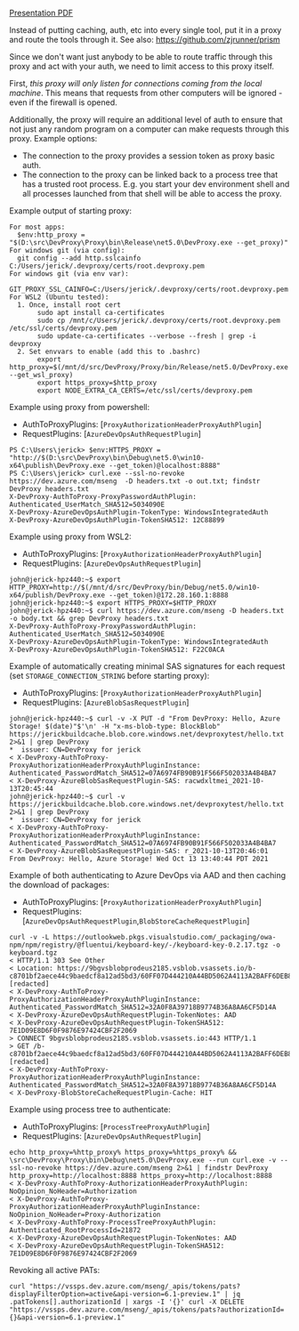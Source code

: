 [Presentation PDF](https://drive.google.com/file/d/1_3avd39YP3TkJepxXKCKz9biPSXmB0j-/view?usp=sharing)

Instead of putting caching, auth, etc into every single tool, put it in a proxy and route the tools through it.  See also: https://github.com/zjrunner/prism

Since we don't want just anybody to be able to route traffic through this proxy and act with your auth, we need to limit access to this proxy itself.

First, _this proxy will only listen for connections coming from the local machine_.  This means that requests from other computers will be ignored - even if the firewall is opened.

Additionally, the proxy will require an additional level of auth to ensure that not just any random program on a computer can make requests through this proxy.  Example options:
 * The connection to the proxy provides a session token as proxy basic auth.
 * The connection to the proxy can be linked back to a process tree that has a trusted root process.  E.g. you start your dev environment shell and all processes launched from that shell will be able to access the proxy.


Example output of starting proxy:
```
For most apps:
  $env:http_proxy = "$(D:\src\DevProxy\Proxy\bin\Release\net5.0\DevProxy.exe --get_proxy)"
For windows git (via config):
  git config --add http.sslcainfo C:/Users/jerick/.devproxy/certs/root.devproxy.pem
For windows git (via env var):
  GIT_PROXY_SSL_CAINFO=C:/Users/jerick/.devproxy/certs/root.devproxy.pem
For WSL2 (Ubuntu tested):
  1. Once, install root cert
       sudo apt install ca-certificates
       sudo cp /mnt/c/Users/jerick/.devproxy/certs/root.devproxy.pem /etc/ssl/certs/devproxy.pem
       sudo update-ca-certificates --verbose --fresh | grep -i devproxy
  2. Set envvars to enable (add this to .bashrc)
       export http_proxy=$(/mnt/d/src/DevProxy/Proxy/bin/Release/net5.0/DevProxy.exe --get_wsl_proxy)
       export https_proxy=$http_proxy
       export NODE_EXTRA_CA_CERTS=/etc/ssl/certs/devproxy.pem
```

Example using proxy from powershell:
* AuthToProxyPlugins: [`ProxyAuthorizationHeaderProxyAuthPlugin`]
* RequestPlugins: [`AzureDevOpsAuthRequestPlugin`]
```
PS C:\Users\jerick> $env:HTTPS_PROXY = "http://$(D:\src\DevProxy\bin\Debug\net5.0\win10-x64\publish\DevProxy.exe --get_token)@localhost:8888"
PS C:\Users\jerick> curl.exe --ssl-no-revoke https://dev.azure.com/mseng  -D headers.txt -o out.txt; findstr DevProxy headers.txt
X-DevProxy-AuthToProxy-ProxyPasswordAuthPlugin: Authenticated_UserMatch_SHA512=5034090E
X-DevProxy-AzureDevOpsAuthPlugin-TokenType: WindowsIntegratedAuth
X-DevProxy-AzureDevOpsAuthPlugin-TokenSHA512: 12C88899
```

Example using proxy from WSL2:
* AuthToProxyPlugins: [`ProxyAuthorizationHeaderProxyAuthPlugin`]
* RequestPlugins: [`AzureDevOpsAuthRequestPlugin`]
```
john@jerick-hpz440:~$ export HTTP_PROXY=http://$(/mnt/d/src/DevProxy/bin/Debug/net5.0/win10-x64/publish/DevProxy.exe --get_token)@172.28.160.1:8888
john@jerick-hpz440:~$ export HTTPS_PROXY=$HTTP_PROXY
john@jerick-hpz440:~$ curl https://dev.azure.com/mseng -D headers.txt -o body.txt && grep DevProxy headers.txt
X-DevProxy-AuthToProxy-ProxyPasswordAuthPlugin: Authenticated_UserMatch_SHA512=5034090E
X-DevProxy-AzureDevOpsAuthPlugin-TokenType: WindowsIntegratedAuth
X-DevProxy-AzureDevOpsAuthPlugin-TokenSHA512: F22C0ACA
```

Example of automatically creating minimal SAS signatures for each request (set `STORAGE_CONNECTION_STRING` before starting proxy):
* AuthToProxyPlugins: [`ProxyAuthorizationHeaderProxyAuthPlugin`]
* RequestPlugins: [`AzureBlobSasRequestPlugin`]
```
john@jerick-hpz440:~$ curl -v -X PUT -d "From DevProxy: Hello, Azure Storage! $(date)"$'\n' -H "x-ms-blob-type: BlockBlob" https://jerickbuildcache.blob.core.windows.net/devproxytest/hello.txt 2>&1 | grep DevProxy
*  issuer: CN=DevProxy for jerick
< X-DevProxy-AuthToProxy-ProxyAuthorizationHeaderProxyAuthPluginInstance: Authenticated_PasswordMatch_SHA512=07A6974FB90B91F566F502033A4B4BA7
< X-DevProxy-AzureBlobSasRequestPlugin-SAS: racwdxltmei_2021-10-13T20:45:44
john@jerick-hpz440:~$ curl -v https://jerickbuildcache.blob.core.windows.net/devproxytest/hello.txt 2>&1 | grep DevProxy
*  issuer: CN=DevProxy for jerick
< X-DevProxy-AuthToProxy-ProxyAuthorizationHeaderProxyAuthPluginInstance: Authenticated_PasswordMatch_SHA512=07A6974FB90B91F566F502033A4B4BA7
< X-DevProxy-AzureBlobSasRequestPlugin-SAS: r_2021-10-13T20:46:01
From DevProxy: Hello, Azure Storage! Wed Oct 13 13:40:44 PDT 2021
```

Example of both authenticating to Azure DevOps via AAD and then caching the download of packages:
* AuthToProxyPlugins: [`ProxyAuthorizationHeaderProxyAuthPlugin`]
* RequestPlugins: [`AzureDevOpsAuthRequestPlugin`,`BlobStoreCacheRequestPlugin`]
```
curl -v -L https://outlookweb.pkgs.visualstudio.com/_packaging/owa-npm/npm/registry/@fluentui/keyboard-key/-/keyboard-key-0.2.17.tgz -o keyboard.tgz
< HTTP/1.1 303 See Other
< Location: https://9bgvsblobprodeus2185.vsblob.vsassets.io/b-c8701bf2aece44c9baedcf8a12ad5bd3/60FF07D444210A44BD5062A4113A2BAFF6DEB8718C8FA82756DCF0B9A4D931F700.blob?[redacted]
< X-DevProxy-AuthToProxy-ProxyAuthorizationHeaderProxyAuthPluginInstance: Authenticated_PasswordMatch_SHA512=32A0F8A39718B9774B36A8AA6CF5D14A
< X-DevProxy-AzureDevOpsAuthRequestPlugin-TokenNotes: AAD
< X-DevProxy-AzureDevOpsAuthRequestPlugin-TokenSHA512: 7E1D09E8D6F0F9876E97424CBF2F2069
> CONNECT 9bgvsblobprodeus2185.vsblob.vsassets.io:443 HTTP/1.1
> GET /b-c8701bf2aece44c9baedcf8a12ad5bd3/60FF07D444210A44BD5062A4113A2BAFF6DEB8718C8FA82756DCF0B9A4D931F700.blob?[redacted]
< X-DevProxy-AuthToProxy-ProxyAuthorizationHeaderProxyAuthPluginInstance: Authenticated_PasswordMatch_SHA512=32A0F8A39718B9774B36A8AA6CF5D14A
< X-DevProxy-BlobStoreCacheRequestPlugin-Cache: HIT
```

Example using process tree to authenticate:
* AuthToProxyPlugins: [`ProcessTreeProxyAuthPlugin`]
* RequestPlugins: [`AzureDevOpsAuthRequestPlugin`]
```
echo http_proxy=%http_proxy% https_proxy=%https_proxy% && \src\DevProxy\Proxy\bin\Debug\net5.0\DevProxy.exe --run curl.exe -v --ssl-no-revoke https://dev.azure.com/mseng 2>&1 | findstr DevProxy
http_proxy=http://localhost:8888 https_proxy=http://localhost:8888
< X-DevProxy-AuthToProxy-AuthorizationHeaderProxyAuthPlugin: NoOpinion_NoHeader=Authorization
< X-DevProxy-AuthToProxy-ProxyAuthorizationHeaderProxyAuthPluginInstance: NoOpinion_NoHeader=Proxy-Authorization
< X-DevProxy-AuthToProxy-ProcessTreeProxyAuthPlugin: Authenticated_RootProcessId=21872
< X-DevProxy-AzureDevOpsAuthRequestPlugin-TokenNotes: AAD
< X-DevProxy-AzureDevOpsAuthRequestPlugin-TokenSHA512: 7E1D09E8D6F0F9876E97424CBF2F2069
```

Revoking all active PATs:
```
curl "https://vssps.dev.azure.com/mseng/_apis/tokens/pats?displayFilterOption=active&api-version=6.1-preview.1" | jq .patTokens[].authorizationId | xargs -I '{}' curl -X DELETE "https://vssps.dev.azure.com/mseng/_apis/tokens/pats?authorizationId={}&api-version=6.1-preview.1"
```